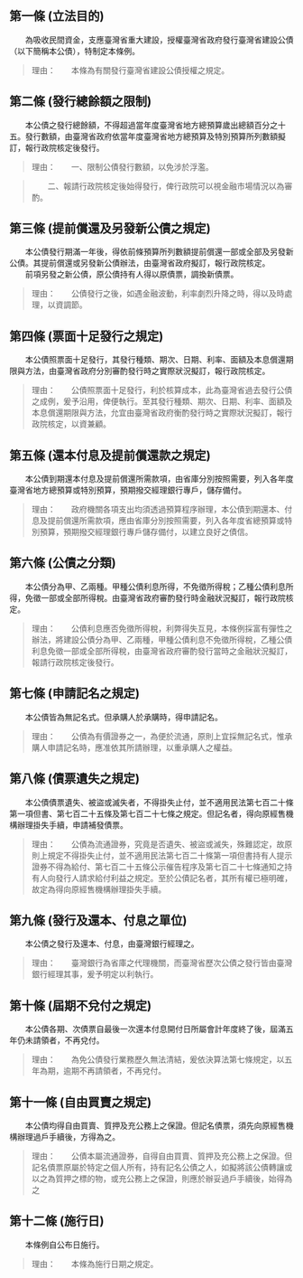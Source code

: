 第一條 (立法目的)
-----------------
　　為吸收民間資金，支應臺灣省重大建設，授權臺灣省政府發行臺灣省建設公債（以下簡稱本公債），特制定本條例。  
> 理由：　　本條為有關發行臺灣省建設公債授權之規定。



第二條 (發行總餘額之限制)
-------------------------
　　本公債之發行總餘額，不得超過當年度臺灣省地方總預算歲出總額百分之十五。發行數額，由臺灣省政府依當年度臺灣省地方總預算及特別預算所列數額擬訂，報行政院核定後發行。  
> 理由：　　一、限制公債發行數額，以免涉於浮濫。

> 　　二、報請行政院核定後始得發行，俾行政院可以視金融市場情況以為審酌。



第三條 (提前償還及另發新公債之規定)
-----------------------------------
　　本公債發行期滿一年後，得依前條預算所列數額提前償還一部或全部及另發新公債。其提前償還或另發新公債辦法，由臺灣省政府擬訂，報行政院核定。  
　　前項另發之新公債，原公債持有人得以原債票，調換新債票。  
> 理由：　　公債發行之後，如遇金融波動，利率劇烈升降之時，得以及時處理，以資調節。



第四條 (票面十足發行之規定)
---------------------------
　　本公債照票面十足發行，其發行種類、期次、日期、利率、面額及本息償還期限與方法，由臺灣省政府分別審酌發行時之實際狀況擬訂，報行政院核定。  
> 理由：　　公債照票面十足發行，利於核算成本，此為臺灣省過去發行公債之成例，爰予沿用，俾便執行。至其發行種類、期次、日期、利率、面額及本息償還期限與方法，允宜由臺灣省政府衡酌發行時之實際狀況擬訂，報行政院核定，以資兼顧。



第五條 (還本付息及提前償還款之規定)
-----------------------------------
　　本公債到期還本付息及提前償還所需款項，由省庫分別按照需要，列入各年度臺灣省地方總預算或特別預算，預期撥交經理銀行專戶，儲存備付。  
> 理由：　　政府機關各項支出均須透過預算程序辦理，本公債到期還本、付息及提前償還所需款項，應由省庫分別按照需要，列入各年度省總預算或特別預算，預期撥交經理銀行專戶儲存備付，以建立良好之債信。



第六條 (公債之分類)
-------------------
　　本公債分為甲、乙兩種。甲種公債利息所得，不免徵所得稅；乙種公債利息所得，免徵一部或全部所得稅。由臺灣省政府審酌發行時金融狀況擬訂，報行政院核定。  
> 理由：　　公債利息應否免徵所得稅，利弊得失互見，本條例採富有彈性之辦法，將建設公債分為甲、乙兩種，甲種公債利息不免徵所得稅，乙種公債利息免徵一部或全部所得稅，由臺灣省政府審酌發行當時之金融狀況擬訂，報請行政院核定後發行。



第七條 (申請記名之規定)
-----------------------
　　本公債皆為無記名式。但承購人於承購時，得申請記名。  
> 理由：　　公債為有價證券之一，為便於流通，原則上宜採無記名式，惟承購人申請記名時，應准依其所請辦理，以重承購人之權益。



第八條 (債票遺失之規定)
-----------------------
　　本公債債票遺失、被盜或滅失者，不得掛失止付，並不適用民法第七百二十條第一項但書、第七百二十五條及第七百二十七條之規定。但記名者，得向原經售機構辦理掛失手續，申請補發債票。  
> 理由：　　公債為流通證券，究竟是否遺失、被盜或滅失，殊難認定，故原則上規定不得掛失止付，並不適用民法第七百二十條第一項但書持有人提示證券不得為給付、第七百二十五條公示催告程序及第七百二十七條通知之持有人向發行人請求給付利益之規定。至於公債記名者，其所有權已極明確，故定為得向原經售機構辦理掛失手續。



第九條 (發行及還本、付息之單位)
-------------------------------
　　本公債之發行及還本、付息，由臺灣銀行經理之。  
> 理由：　　臺灣銀行為省庫之代理機關，而臺灣省歷次公債之發行皆由臺灣銀行經理其事，爰予明定以利執行。



第十條 (屆期不兌付之規定)
-------------------------
　　本公債各期、次債票自最後一次還本付息開付日所屬會計年度終了後，屆滿五年仍未請領者，不再兌付。  
> 理由：　　為免公債發行業務歷久無法清結，爰依決算法第七條規定，以五年為期，逾期不再請領者，不再兌付。



第十一條 (自由買賣之規定)
-------------------------
　　本公債均得自由買賣、質押及充公務上之保證。但記名債票，須先向原經售機構辦理過戶手續後，方得為之。  
> 理由：　　公債本屬流通證券，自得自由買賣、質押及充公務上之保證。但記名債票原屬於特定之個人所有，持有記名公債之人，如擬將該公債轉讓或以之為質押之標的物，或充公務上之保證，則應於辦妥過戶手續後，始得為之



第十二條 (施行日)
-----------------
　　本條例自公布日施行。  
> 理由：　　本條為施行日期之規定。